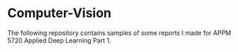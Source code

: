 # Computer-Vision

The following repository contains samples of some reports I made for APPM 5720 Applied Deep Learning Part 1.
